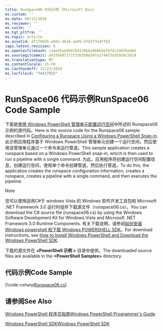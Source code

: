 ```yaml
---
title: RunSpace06 代码示例 |Microsoft Docs
ms.custom: ''
ms.date: 09/13/2016
ms.reviewer: ''
ms.suite: ''
ms.tgt_pltfrm: ''
ms.topic: article
ms.assetid: d71f86d5-eb62-4b16-aa95-5fd3f314ffd3
caps.latest.revision: 6
ms.openlocfilehash: c3ae45ae9587bd130bbe9bb65ef47dc246f6e465
ms.sourcegitcommit: d43f66071f1f33b350d34fa1f46f3a35910c5d24
ms.translationtype: MT
ms.contentlocale: zh-CN
ms.lasthandoff: 11/23/2019
ms.locfileid: "74417915"
---
```

# <a name="runspace06-code-sample"></a><span data-ttu-id="d240e-102">RunSpace06 代码示例</span><span class="sxs-lookup"><span data-stu-id="d240e-102">RunSpace06 Code Sample</span></span>

<span data-ttu-id="d240e-103">下面是[使用 Windows PowerShell 管理单元配置运行空间](https://msdn.microsoft.com/en-us/a7289ee8-9732-49ee-91c7-d533e9538b83)中所述的 Runspace06 示例的源代码。</span><span class="sxs-lookup"><span data-stu-id="d240e-103">Here is the source code for the Runspace06 sample described in [Configuring a Runspace Using a Windows PowerShell Snap-in](https://msdn.microsoft.com/en-us/a7289ee8-9732-49ee-91c7-d533e9538b83).</span></span> <span data-ttu-id="d240e-104">此示例应用程序基于 Windows PowerShell 管理单元创建一个运行空间，然后使用该管理单元通过一个命令来运行管道。</span><span class="sxs-lookup"><span data-stu-id="d240e-104">This sample application creates a runspace based on a Windows PowerShell snap-in, which is then used to run a pipeline with a single command.</span></span> <span data-ttu-id="d240e-105">为此，应用程序将创建运行空间配置信息，创建运行空间，使用单个命令创建管道，然后执行管道。</span><span class="sxs-lookup"><span data-stu-id="d240e-105">To do this, the application creates the runspace configuration information, creates a runspace, creates a pipeline with a single command, and then executes the pipeline.</span></span>

> [!NOTE]
> <span data-ttu-id="d240e-106">您可以使用适用C#于 windows Vista 的 Windows 软件开发工具包和 Microsoft .NET Framework 3.0 运行时组件下载源文件（runspace06.cs）。</span><span class="sxs-lookup"><span data-stu-id="d240e-106">You can download the C# source file (runspace06.cs) by using the Windows Software Development Kit for Windows Vista and Microsoft .NET Framework 3.0 Runtime Components.</span></span> <span data-ttu-id="d240e-107">有关下载说明，请参阅[如何安装 Windows powershell 和下载 Windows POWERSHELL SDK](/powershell/scripting/developer/installing-the-windows-powershell-sdk)。</span><span class="sxs-lookup"><span data-stu-id="d240e-107">For download instructions, see [How to Install Windows PowerShell and Download the Windows PowerShell SDK](/powershell/scripting/developer/installing-the-windows-powershell-sdk).</span></span>
>
> <span data-ttu-id="d240e-108">下载的源文件在 **\<PowerShell 示例 >** 目录中提供。</span><span class="sxs-lookup"><span data-stu-id="d240e-108">The downloaded source files are available in the **\<PowerShell Samples>** directory.</span></span>

## <a name="code-sample"></a><span data-ttu-id="d240e-109">代码示例</span><span class="sxs-lookup"><span data-stu-id="d240e-109">Code Sample</span></span>

[!code-csharp[Runspace06.cs](../../../../powershell-sdk-samples/SDK-2.0/csharp/Runspace06/Runspace06.cs#L11-L85 "Runspace06.cs")]

## <a name="see-also"></a><span data-ttu-id="d240e-110">请参阅</span><span class="sxs-lookup"><span data-stu-id="d240e-110">See Also</span></span>

[<span data-ttu-id="d240e-111">Windows PowerShell 程序员指南</span><span class="sxs-lookup"><span data-stu-id="d240e-111">Windows PowerShell Programmer's Guide</span></span>](./windows-powershell-programmer-s-guide.md)

[<span data-ttu-id="d240e-112">Windows PowerShell SDK</span><span class="sxs-lookup"><span data-stu-id="d240e-112">Windows PowerShell SDK</span></span>](../windows-powershell-reference.md)
